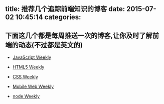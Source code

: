 title: 推荐几个追踪前端知识的博客
date: 2015-07-02 10:45:14
categories:
---
## 下面这几个都是每周推送一次的博客,让你及时了解前端的动态(不过都是英文的)

* [JavaScript Weekly](http://javascriptweekly.com/)

* [HTML5 Weekly](http://html5weekly.com/)

* [CSS Weekly](http://css-weekly.com/)

* [Mobile Web Weekly](http://mobilewebweekly.co/)

* [node Weekly](http://nodeweekly.com/)